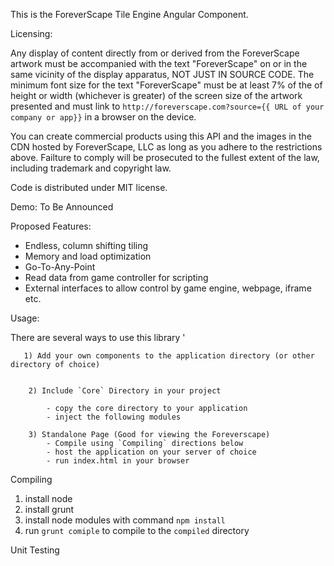 This is the ForeverScape Tile Engine Angular Component.



Licensing:

Any display of content directly from or derived from the ForeverScape artwork must be accompanied with the text "ForeverScape" on or in the same vicinity of the display apparatus, NOT JUST IN SOURCE CODE. The minimum font size for the text "ForeverScape" must be at least 7% of the of height or width (whichever is greater) of the screen size of the artwork presented and must link to ```http://foreverscape.com?source={{ URL of your company or app}}``` in a browser on the device. 

You can create commercial products using this API and the images in the CDN hosted by ForeverScape, LLC as long as you adhere to the restrictions above. Failture to comply will be prosecuted to the fullest extent of the law, including trademark and copyright law. 

Code is distributed under MIT license. 


Demo: To Be Announced


Proposed Features:

   - Endless, column shifting tiling 
   - Memory and load optimization 
   - Go-To-Any-Point
   - Read data from game controller for scripting
   - External interfaces to allow control by game engine, webpage, iframe etc.



Usage:

  There are several ways to use this library	'
  
  	   1) Add your own components to the application directory (or other directory of choice)
            

        2) Include `Core` Directory in your project
           
            - copy the core directory to your application
            - inject the following modules

        3) Standalone Page (Good for viewing the Foreverscape)
            - Compile using `Compiling` directions below
            - host the application on your server of choice
            - run index.html in your browser


Compiling

1) install node
2) install grunt
3) install node modules with command `npm install`
4) run `grunt comiple` to compile to the `compiled` directory

Unit Testing




